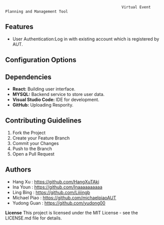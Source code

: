                                                         Virtual Event Planning and Management Tool
 
## Features 
- User Authentication:Log in with existing account which is registered by AUT.

## Configuration Options


## Dependencies
- **React:** Building user interface.
- **MYSQL:** Backend service to store user data.
- **Visual Studio Code:** IDE for development.
- **GitHub:** Uploading Respority.

## Contributing Guidelines
1. Fork the Project
2. Create your Feature Branch 
3. Commit your Changes 
4. Push to the Branch 
5. Open a Pull Request
   
## Authors
- Hang Xu : https://github.com/HangXuTAki
- Ina Youn : https://github.com/Inaaaaaaaaaa
- Ling Bing : https://github.com/Liiiingb
- Michael Piao : https://github.com/michaelpiaoAUT
- Yudong Guan : https://github.com/yudong00

**License**
This project is licensed under the MIT License - see the LICENSE.md file for details.
